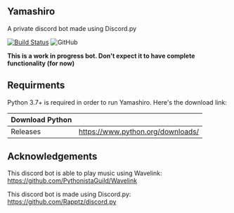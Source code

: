 ## Yamashiro
A private discord bot made using Discord.py

[![Build Status](https://travis-ci.com/Whatareyoulaughingat/Yamashiro.svg?token=ETauFYxNjrcyenZSDbJd&branch=master)](https://travis-ci.com/Whatareyoulaughingat/Yamashiro)
![GitHub](https://img.shields.io/github/license/Whatareyoulaughingat/Yamashiro)

**This is a work in progress bot. Don't expect it to have complete functionality (for now)**

## Requirments
Python 3.7+ is required in order to run Yamashiro. Here's the download link:

| Download Python |                                   |
| --------------- | --------------------------------- |
| Releases        | https://www.python.org/downloads/ |

## Acknowledgements
This discord bot is able to play music using Wavelink: https://github.com/PythonistaGuild/Wavelink

This discord bot is made using Discord.py: https://github.com/Rapptz/discord.py
